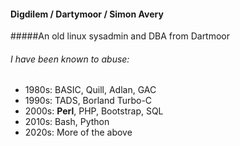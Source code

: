 #### Digdilem / Dartymoor / Simon Avery
#####An old linux sysadmin and DBA from Dartmoor

###### I have been known to abuse: 
* 1980s: BASIC, Quill, Adlan, GAC
* 1990s: TADS, Borland Turbo-C
* 2000s: **Perl**, PHP, Bootstrap, SQL
* 2010s: Bash, Python
* 2020s: More of the above
